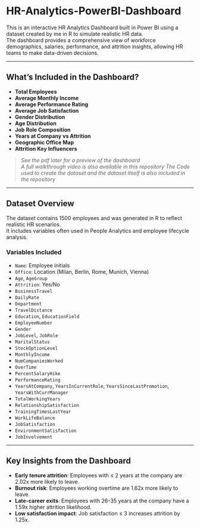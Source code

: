 # HR-Analytics-PowerBI-Dashboard

This is an interactive HR Analytics Dashboard built in Power BI using a dataset created by me in R to simulate realistic HR data.  
The dashboard provides a comprehensive view of workforce demographics, salaries, performance, and attrition insights, allowing HR teams to make data-driven decisions.

---

## What’s Included in the Dashboard?

- **Total Employees** 
- **Average Monthly Income** 
- **Average Performance Rating** 
- **Average Job Satisfaction** 
- **Gender Distribution** 
- **Age Distribution** 
- **Job Role Composition** 
- **Years at Company vs Attrition** 
- **Geographic Office Map** 
- **Attrition Key Influencers** 

> *See the pdf later for a preview of the dashboard*  
> *A full walkthrough video is also available in this repository*
> *The Code used to create the dataset and the dataset itself is also included in the repository*
 
---

## Dataset Overview

The dataset contains 1500 employees and was generated in R to reflect realistic HR scenarios.  
It includes variables often used in People Analytics and employee lifecycle analysis.

### Variables Included
- `Name`: Employee initials  
- `Office`: Location (Milan, Berlin, Rome, Munich, Vienna)  
- `Age`, `AgeGroup`  
- `Attrition`: Yes/No  
- `BusinessTravel`  
- `DailyRate`  
- `Department`  
- `TravelDistance`  
- `Education`, `EducationField`  
- `EmployeeNumber`  
- `Gender`  
- `JobLevel`, `JobRole`  
- `MaritalStatus`  
- `StockOptionLevel`  
- `MonthlyIncome`  
- `NumCompaniesWorked`  
- `OverTime`  
- `PercentSalaryHike`  
- `PerformanceRating`  
- `YearsAtCompany`, `YearsInCurrentRole`, `YearsSinceLastPromotion`, `YearsWithCurrManager`  
- `TotalWorkingYears`  
- `RelationshipSatisfaction`  
- `TrainingTimesLastYear`  
- `WorkLifeBalance`  
- `JobSatisfaction`  
- `EnvironmentSatisfaction`  
- `JobInvolvement`

---

## Key Insights from the Dashboard
- **Early tenure attrition**: Employees with ≤ 2 years at the company are 2.02x more likely to leave.
- **Burnout risk**: Employees working overtime are 1.62x more likely to leave.
- **Late-career exits**: Employees with 26–35 years at the company have a 1.59x higher attrition likelihood.
- **Low satisfaction impact**: Job satisfaction ≤ 3 increases attrition by 1.25x.

